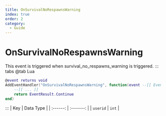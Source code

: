 ```yaml
---
title: OnSurvivalNoRespawnsWarning
index: true
order: 2
category:
  - Guide
---
```


# OnSurvivalNoRespawnsWarning
This event is triggered when survival_no_respawns_warning is triggered.
::: tabs
@tab Lua
```lua
@event returns void
AddEventHandler("OnSurvivalNoRespawnsWarning", function(event --[[ Event ]])
    --[[ ... ]]
    return EventResult.Continue
end)
```

:::
|    Key   | Data Type |
| :------: | :-------: |
| `userid` |   `int`   |